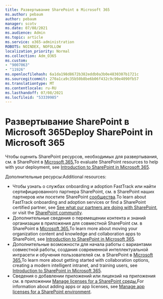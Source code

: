 ```yaml
---
title: Развертывание SharePoint в Microsoft 365
ms.author: pebaum
author: pebaum
manager: scotv
ms.date: 07/08/2021
ms.audience: Admin
ms.topic: article
ms.service: o365-administration
ROBOTS: NOINDEX, NOFOLLOW
localization_priority: Normal
ms.collection: Adm_O365
ms.custom:
- "9007063"
- "11926"
ms.openlocfilehash: 6a1da198d8672b382eddb0a3b0e4830307b1721c
ms.sourcegitcommit: 270a1ca9c35b50b8be6b06f432c9c90e4090fb57
ms.translationtype: MT
ms.contentlocale: ru-RU
ms.lasthandoff: 07/08/2021
ms.locfileid: "53339985"
---
```

# <a name="deploy-sharepoint-in-microsoft-365"></a><span data-ttu-id="323d6-102">Развертывание SharePoint в Microsoft 365</span><span class="sxs-lookup"><span data-stu-id="323d6-102">Deploy SharePoint in Microsoft 365</span></span>

<span data-ttu-id="323d6-103">Чтобы оценить SharePoint ресурсов, необходимых для развертывания, см. в SharePoint в [Microsoft 365.](/sharepoint/introduction)</span><span class="sxs-lookup"><span data-stu-id="323d6-103">To evaluate SharePoint resources to help with your deployment, see [Introduction to SharePoint in Microsoft 365](/sharepoint/introduction).</span></span> 

<span data-ttu-id="323d6-104">Дополнительные ресурсы:</span><span class="sxs-lookup"><span data-stu-id="323d6-104">Additional resources:</span></span> 

- <span data-ttu-id="323d6-105">Чтобы узнать о службах onboarding и adoption FastTrack или найти [](/microsoft-365/sharepoint/sharepoint-partners-sharepoint-support)сертифицированного партнера SharePoint, см. в SharePoint наших партнеров или посетите SharePoint [сообщества](https://techcommunity.microsoft.com/t5/sharepoint/ct-p/SharePoint).</span><span class="sxs-lookup"><span data-stu-id="323d6-105">To learn about FastTrack onboarding and adoption services or find a SharePoint certified partner, see [See what our partners are doing with SharePoint](/microsoft-365/sharepoint/sharepoint-partners-sharepoint-support), or visit the [SharePoint community](https://techcommunity.microsoft.com/t5/sharepoint/ct-p/SharePoint).</span></span> 
- <span data-ttu-id="323d6-106">Дополнительные сведения о перемещении контента и знаний организации в приложения для совместной SharePoint см. в SharePoint в [Microsoft 365.](/sharepoint/introduction#migration)</span><span class="sxs-lookup"><span data-stu-id="323d6-106">To learn more about moving your organization content and knowledge and collaboration apps to SharePoint, see [Introduction to SharePoint in Microsoft 365](/sharepoint/introduction#migration).</span></span> 
- <span data-ttu-id="323d6-107">Дополнительные возможности для начала работы с вариантами совместной работы, создания современной интеллектуальной интрасети и обучения пользователей см. в SharePoint в [Microsoft 365.](/sharepoint/introduction#collaboration)</span><span class="sxs-lookup"><span data-stu-id="323d6-107">To learn more about getting started with collaboration options, creating a modern intelligent intranet, and training users, see [Introduction to SharePoint in Microsoft 365](/sharepoint/introduction#collaboration).</span></span> 
- <span data-ttu-id="323d6-108">Сведения о добавлении приложений или лицензий на приложения см. в приложении [Manage licenses for a SharePoint среды.](/sharepoint/manage-app-licenses)</span><span class="sxs-lookup"><span data-stu-id="323d6-108">For information about adding apps or app licenses, see [Manage app licenses for a SharePoint environment](/sharepoint/manage-app-licenses).</span></span> 


